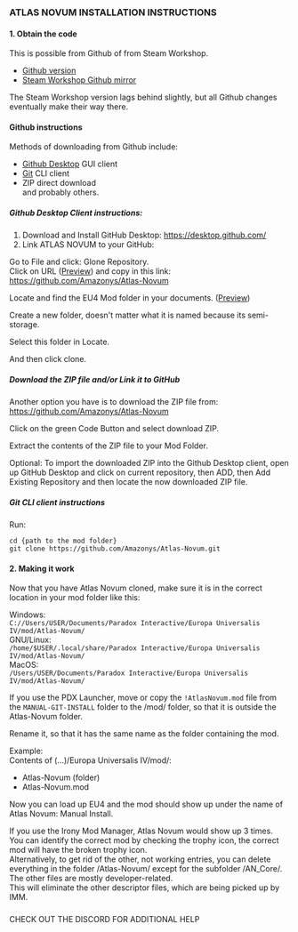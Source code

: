 ### ATLAS NOVUM INSTALLATION INSTRUCTIONS

#### 1. Obtain the code

This is possible from Github of from Steam Workshop. 
- [Github version](https://github.com/Amazonys/Atlas-Novum)
- [Steam Workshop Github mirror](https://steamcommunity.com/sharedfiles/filedetails/?id=2664819806)
	
The Steam Workshop version lags behind slightly, but all Github changes eventually make their way there.
	
#### Github instructions
Methods of downloading from Github include:
- [Github Desktop](https://desktop.github.com/) GUI client
- [Git](https://git-scm.com/) CLI client
- ZIP direct download  
and probably others.
	
##### Github Desktop Client instructions:		
1. Download and Install GitHub Desktop:
			https://desktop.github.com/
2. Link ATLAS NOVUM to your GitHub:

Go to File and click:
Glone Repository.  
Click on URL ([Preview](https://gyazo.com/ef5734c701bf4df2503ffa6be534220d))
and copy in this link:
https://github.com/Amazonys/Atlas-Novum

Locate and find the EU4 Mod folder in your documents.
([Preview](https://gyazo.com/aaff75a0f22f180d76cc2068e5bf2591))

Create a new folder, doesn't matter what it is named because its semi-storage.

Select this folder in Locate.

And then click clone.

##### Download the ZIP file and/or Link it to GitHub
Another option you have is to download the ZIP file from: https://github.com/Amazonys/Atlas-Novum

Click on the green Code Button and select download ZIP.

Extract the contents of the ZIP file to your Mod Folder.

Optional: To import the downloaded ZIP into the Github Desktop client, open up GitHub Desktop and click on current repository, then ADD, then Add Existing Repository and then locate the now downloaded ZIP file.

##### Git CLI client instructions
Run:
```
cd {path to the mod folder}
git clone https://github.com/Amazonys/Atlas-Novum.git
```
		
#### 2. Making it work

Now that you have Atlas Novum cloned, make sure it is in the correct location in your mod folder like this:

Windows:  
`C://Users/USER/Documents/Paradox Interactive/Europa Universalis IV/mod/Atlas-Novum/`  
GNU/Linux:  
`/home/$USER/.local/share/Paradox Interactive/Europa Universalis IV/mod/Atlas-Novum/`  
MacOS:  
`/Users/USER/Documents/Paradox Interactive/Europa Universalis IV/mod/Atlas-Novum/`  
	
If you use the PDX Launcher, move or copy the `!AtlasNovum.mod` file from the `MANUAL-GIT-INSTALL` folder to the /mod/ folder, so that it is outside the Atlas-Novum folder. 

Rename it, so that it has the same name as the folder containing the mod.

Example:  
Contents of (…)/Europa Universalis IV/mod/:
- Atlas-Novum (folder)
- Atlas-Novum.mod

Now you can load up EU4 and the mod should show up under the name of Atlas Novum: Manual Install.

If you use the Irony Mod Manager, Atlas Novum would show up 3 times.  
You can identify the correct mod by checking the trophy icon, the correct mod will have the broken trophy icon.  
Alternatively, to get rid of the other, not working entries, you can delete everything in the folder /Atlas-Novum/ except for the subfolder /AN_Core/. The other files are mostly developer-related.  
This will eliminate the other descriptor files, which are being picked up by IMM.

###

CHECK OUT THE DISCORD FOR ADDITIONAL HELP
